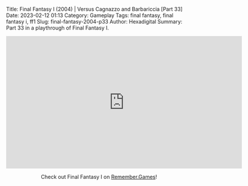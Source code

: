 Title: Final Fantasy I (2004) | Versus Cagnazzo and Barbariccia [Part 33]
Date: 2023-02-12 01:13
Category: Gameplay
Tags: final fantasy,  final fantasy i,  ff1
Slug: final-fantasy-2004-p33
Author: Hexadigital
Summary: Part 33 in a playthrough of Final Fantasy I.

<center><iframe src="https://www.youtube.com/embed/uAIKQeRKOmE?feature=oembed" allow="accelerometer; autoplay; encrypted-media; gyroscope; picture-in-picture" width="640" height="360" frameborder="0"></iframe>

Check out Final Fantasy I on [Remember.Games](https://remember.games/game/6866/final-fantasy-i-ii-dawn-of-souls/)!</center>